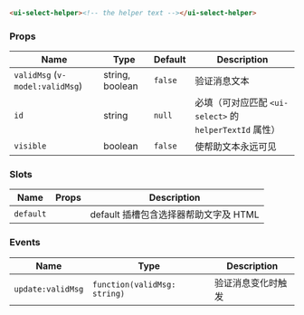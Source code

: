 ```html
<ui-select-helper><!-- the helper text --></ui-select-helper>
```

### Props

| Name                            | Type            | Default | Description                                             |
| ------------------------------- | --------------- | ------- | ------------------------------------------------------- |
| `validMsg` (`v-model:validMsg`) | string, boolean | `false` | 验证消息文本                                            |
| `id`                            | string          | `null`  | 必填（可对应匹配 `<ui-select>` 的 `helperTextId` 属性） |
| `visible`                       | boolean         | `false` | 使帮助文本永远可见                                      |

### Slots

| Name      | Props | Description                           |
| --------- | ----- | ------------------------------------- |
| `default` |       | default 插槽包含选择器帮助文字及 HTML |

### Events

| Name              | Type                         | Description        |
| ----------------- | ---------------------------- | ------------------ |
| `update:validMsg` | `function(validMsg: string)` | 验证消息变化时触发 |
